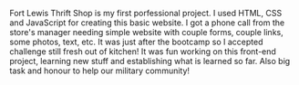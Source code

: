 Fort Lewis Thrift Shop is my first porfessional project. I used HTML, CSS and JavaScript for creating this basic website. I got a phone call from the store's manager needing simple website with couple forms, couple links, some photos, text, etc. It was just after the bootcamp so I accepted challenge still fresh out of kitchen! It was fun working on this front-end project, learning new stuff and establishing what is learned so far. Also big task and honour to help our military community!

